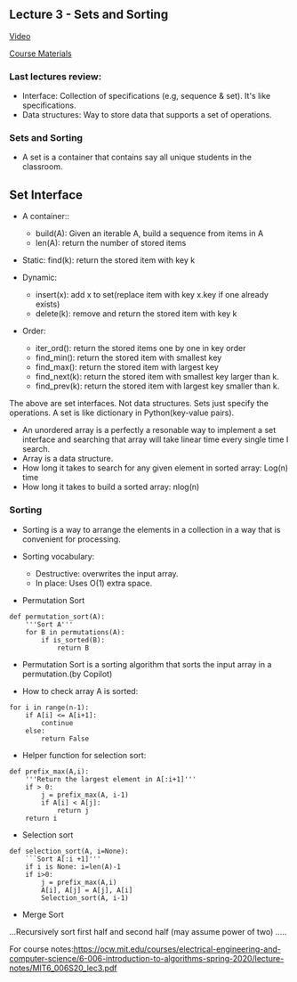 ## Lecture 3 - Sets and Sorting

[Video](https://www.youtube.com/watch?v=oS9aPzUNG-s&list=PLUl4u3cNGP63EdVPNLG3ToM6LaEUuStEY&index=4)

[Course Materials](https://ocw.mit.edu/courses/electrical-engineering-and-computer-science/6-006-introduction-to-algorithms-spring-2020/)

### Last lectures  review:
* Interface: Collection of specifications (e.g, sequence & set). It's like specifications. 
* Data structures: Way to store data that supports a set of operations. 


### Sets and Sorting

* A set is a container that contains say all unique students in the classroom. 

Set Interface
------------
* A container:: 
  * build(A): Given an iterable A, build a sequence from items in A 
  * len(A): return the number of stored items

* Static: find(k): return the stored item with key k
* Dynamic: 
  * insert(x): add x to set(replace item with key x.key if one already exists)
  * delete(k): remove and return the stored item with key k

* Order: 
  * iter_ord(): return the stored items one by one in key order
  * find_min(): return the stored item with smallest key
  * find_max(): return the stored item with largest key
  * find_next(k): return the stored item with smallest key larger than k. 
  * find_prev(k): return the stored item with largest key smaller than k. 

The above are set interfaces. Not data structures. Sets just specify the operations. A set is like dictionary in Python(key-value pairs). 

* An unordered array is a perfectly a resonable way to implement a set interface and searching that array will take linear time every single time I search. 
* Array is a data structure. 
* How long it takes to search for any given element in sorted array: Log(n) time 
* How long it takes to build a sorted array: nlog(n)


### Sorting

* Sorting is a way to arrange the elements in a collection in a way that is convenient for processing.

* Sorting vocabulary:
  * Destructive: overwrites the input array.
  * In place: Uses O(1) extra space. 

* Permutation Sort

```
def permutation_sort(A):
    '''Sort A'''
    for B in permutations(A):
        if is_sorted(B):
            return B
``` 

* Permutation Sort is a sorting algorithm that sorts the input array in a permutation.(by Copilot)

* How to check array A is sorted:
```
for i in range(n-1):
    if A[i] <= A[i+1]:
        continue
    else:
        return False
```

* Helper function for selection sort:

```
def prefix_max(A,i):
    '''Return the largest element in A[:i+1]'''
    if > 0:
        j = prefix_max(A, i-1)
        if A[i] < A[j]:
            return j
    return i
```

* Selection sort

```
def selection_sort(A, i=None):
    ```Sort A[:i +1]'''
    if i is None: i=len(A)-1
    if i>0:
        j = prefix_max(A,i)
        A[i], A[j] = A[j], A[i]
        Selection_sort(A, i-1)
```

* Merge Sort

...Recursively sort first half and second half (may assume power of two)
.....

For course notes:https://ocw.mit.edu/courses/electrical-engineering-and-computer-science/6-006-introduction-to-algorithms-spring-2020/lecture-notes/MIT6_006S20_lec3.pdf